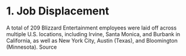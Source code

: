 # 1. Job Displacement
A total of 209 Blizzard Entertainment employees were laid off across multiple U.S. locations, including Irvine, Santa Monica, and Burbank in California, as well as New York City, Austin (Texas), and Bloomington (Minnesota). Source
